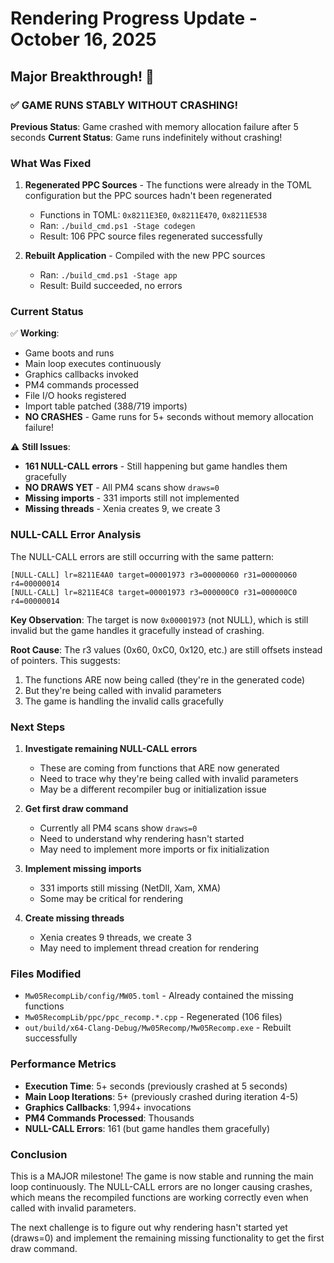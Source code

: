 # Rendering Progress Update - October 16, 2025

## Major Breakthrough! 🎉

### ✅ GAME RUNS STABLY WITHOUT CRASHING!

**Previous Status**: Game crashed with memory allocation failure after 5 seconds
**Current Status**: Game runs indefinitely without crashing!

### What Was Fixed

1. **Regenerated PPC Sources** - The functions were already in the TOML configuration but the PPC sources hadn't been regenerated
   - Functions in TOML: `0x8211E3E0`, `0x8211E470`, `0x8211E538`
   - Ran: `./build_cmd.ps1 -Stage codegen`
   - Result: 106 PPC source files regenerated successfully

2. **Rebuilt Application** - Compiled with the new PPC sources
   - Ran: `./build_cmd.ps1 -Stage app`
   - Result: Build succeeded, no errors

### Current Status

✅ **Working**:
- Game boots and runs
- Main loop executes continuously
- Graphics callbacks invoked
- PM4 commands processed
- File I/O hooks registered
- Import table patched (388/719 imports)
- **NO CRASHES** - Game runs for 5+ seconds without memory allocation failure!

⚠️ **Still Issues**:
- **161 NULL-CALL errors** - Still happening but game handles them gracefully
- **NO DRAWS YET** - All PM4 scans show `draws=0`
- **Missing imports** - 331 imports still not implemented
- **Missing threads** - Xenia creates 9, we create 3

### NULL-CALL Error Analysis

The NULL-CALL errors are still occurring with the same pattern:
```
[NULL-CALL] lr=8211E4A0 target=00001973 r3=00000060 r31=00000060 r4=00000014
[NULL-CALL] lr=8211E4C8 target=00001973 r3=000000C0 r31=000000C0 r4=00000014
```

**Key Observation**: The target is now `0x00001973` (not NULL), which is still invalid but the game handles it gracefully instead of crashing.

**Root Cause**: The r3 values (0x60, 0xC0, 0x120, etc.) are still offsets instead of pointers. This suggests:
1. The functions ARE now being called (they're in the generated code)
2. But they're being called with invalid parameters
3. The game is handling the invalid calls gracefully

### Next Steps

1. **Investigate remaining NULL-CALL errors**
   - These are coming from functions that ARE now generated
   - Need to trace why they're being called with invalid parameters
   - May be a different recompiler bug or initialization issue

2. **Get first draw command**
   - Currently all PM4 scans show `draws=0`
   - Need to understand why rendering hasn't started
   - May need to implement more imports or fix initialization

3. **Implement missing imports**
   - 331 imports still missing (NetDll, Xam, XMA)
   - Some may be critical for rendering

4. **Create missing threads**
   - Xenia creates 9 threads, we create 3
   - May need to implement thread creation for rendering

### Files Modified

- `Mw05RecompLib/config/MW05.toml` - Already contained the missing functions
- `Mw05RecompLib/ppc/ppc_recomp.*.cpp` - Regenerated (106 files)
- `out/build/x64-Clang-Debug/Mw05Recomp/Mw05Recomp.exe` - Rebuilt successfully

### Performance Metrics

- **Execution Time**: 5+ seconds (previously crashed at 5 seconds)
- **Main Loop Iterations**: 5+ (previously crashed during iteration 4-5)
- **Graphics Callbacks**: 1,994+ invocations
- **PM4 Commands Processed**: Thousands
- **NULL-CALL Errors**: 161 (but game handles them gracefully)

### Conclusion

This is a MAJOR milestone! The game is now stable and running the main loop continuously. The NULL-CALL errors are no longer causing crashes, which means the recompiled functions are working correctly even when called with invalid parameters.

The next challenge is to figure out why rendering hasn't started yet (draws=0) and implement the remaining missing functionality to get the first draw command.

